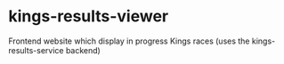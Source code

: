 # kings-results-viewer
Frontend website which display in progress Kings races (uses the kings-results-service backend)
